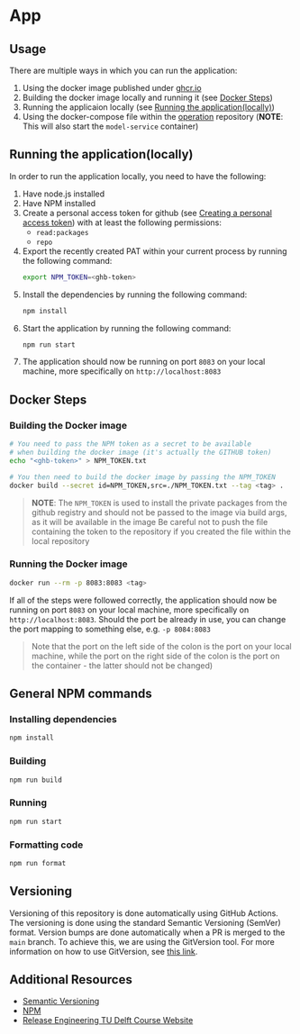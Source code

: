 # App

## **Usage**

There are multiple ways in which you can run the application:
1. Using the docker image published under [ghcr.io](https://github.com/remla23-team08/app/pkgs/container/app)
2. Building the docker image locally and running it (see [Docker Steps](#docker-steps))
3. Running the applicaion locally (see [Running the application(locally)](#running-the-applicationlocally))
4. Using the docker-compose file within the [operation](https://github.com/remla23-team08/operation) repository (**NOTE**: This will also start the `model-service` container)

## **Running the application(locally)**

In order to run the application locally, you need to have the following:
1. Have node.js installed
2. Have NPM installed
3. Create a personal access token for github (see [Creating a personal access token](https://docs.github.com/en/github/authenticating-to-github/creating-a-personal-access-token)) with at least the following permissions:
    - `read:packages`
    - `repo`
4. Export the recently created PAT within your current process by running the following command:
   ```bash
   export NPM_TOKEN=<ghb-token>
   ```
5. Install the dependencies by running the following command:
    ```bash
    npm install
    ```
6. Start the application by running the following command:
    ```bash
    npm run start
    ```
7. The application should now be running on port `8083` on your local machine, more specifically on `http://localhost:8083`

## **Docker Steps**

### Building the Docker image

```bash
# You need to pass the NPM token as a secret to be available
# when building the docker image (it's actually the GITHUB token)
echo "<ghb-token>" > NPM_TOKEN.txt

# You then need to build the docker image by passing the NPM_TOKEN
docker build --secret id=NPM_TOKEN,src=./NPM_TOKEN.txt --tag <tag> .
```

> **NOTE**: The `NPM_TOKEN` is used to install the private packages from the github registry
> and should not be passed to the image via build args, as it will be available in the image
> Be careful not to push the file containing the token to the repository if you 
> created the file within the local repository

### Running the Docker image

```bash
docker run --rm -p 8083:8083 <tag>
```

If all of the steps were followed correctly, the application should now be running on port `8083` on your local machine, more specifically on `http://localhost:8083`. Should the port be already in use, you can change the port mapping to something else, e.g. `-p 8084:8083` 

> Note that the port on the left side of the colon is the port on your local machine, while the port on the right side of the colon is the port on the container - the latter should not be changed)

## **General NPM commands**

### Installing dependencies

```bash
npm install
```

### Building

```bash
npm run build
```

### Running

```bash
npm run start
```

### Formatting code

```bash
npm run format
```

## **Versioning**

Versioning of this repository is done automatically using GitHub Actions. The versioning is done using the standard Semantic Versioning (SemVer) format. Version bumps are done automatically when a PR is merged to the `main` branch. To achieve this, we are using the GitVersion tool. For more information on how to use GitVersion, see [this link](https://gitversion.net/docs/).

## **Additional Resources**

* [Semantic Versioning](https://semver.org/)
* [NPM](https://docs.npmjs.com/)
* [Release Engineering TU Delft Course Website](https://se.ewi.tudelft.nl/remla/assignments/a1-images-and-releases/)